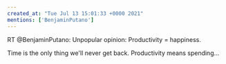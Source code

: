 ```yaml
---
created_at: "Tue Jul 13 15:01:33 +0000 2021"
mentions: ['BenjaminPutano']
---
```


RT @BenjaminPutano: Unpopular opinion: Productivity = happiness.

Time is the only thing we'll never get back. Productivity means spending…